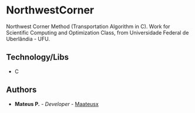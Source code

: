 # NorthwestCorner
Northwest Corner Method (Transportation Algorithm in C). Work for Scientific Computing and Optimization Class, from Universidade Federal de Uberlândia - UFU.

## Technology/Libs
* C

## Authors
* **Mateus P.** - *Developer* - [Maateusx](https://github.com/Maateusx)

